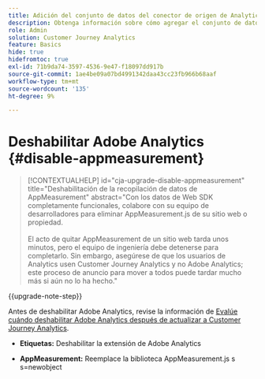 ```yaml
---
title: Adición del conjunto de datos del conector de origen de Analytics a la conexión
description: Obtenga información sobre cómo agregar el conjunto de datos del conector de origen de Analytics a la conexión
role: Admin
solution: Customer Journey Analytics
feature: Basics
hide: true
hidefromtoc: true
exl-id: 71b9da74-3597-4536-9e47-f18097dd917b
source-git-commit: 1ae4be09a07bd4991342daa43cc23fb966b68aaf
workflow-type: tm+mt
source-wordcount: '135'
ht-degree: 9%

---
```


# Deshabilitar Adobe Analytics {#disable-appmeasurement}

<!-- markdownlint-disable MD034 -->

>[!CONTEXTUALHELP]
>id="cja-upgrade-disable-appmeasurement"
>title="Deshabilitación de la recopilación de datos de AppMeasurement"
>abstract="Con los datos de Web SDK completamente funcionales, colabore con su equipo de desarrolladores para eliminar AppMeasurement.js de su sitio web o propiedad.<br><br>El acto de quitar AppMeasurement de un sitio web tarda unos minutos, pero el equipo de ingeniería debe detenerse para completarlo. Sin embargo, asegúrese de que los usuarios de Analytics usen Customer Journey Analytics y no Adobe Analytics; este proceso de anuncio para mover a todos puede tardar mucho más si aún no lo ha hecho."

<!-- markdownlint-enable MD034 -->

{{upgrade-note-step}}

Antes de deshabilitar Adobe Analytics, revise la información de [Evalúe cuándo deshabilitar Adobe Analytics después de actualizar a Customer Journey Analytics](/help/getting-started/cja-upgrade/cja-upgrade-fully-move.md).

* **Etiquetas:** Deshabilitar la extensión de Adobe Analytics

* **AppMeasurement:** Reemplace la biblioteca AppMeasurement.js s s=newobject
